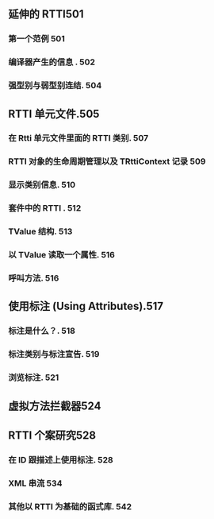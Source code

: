 ## 延伸的 RTTI501

### 第一个范例 501

### 编译器产生的信息 . 502

### 强型别与弱型别连结. 504

## RTTI 单元⽂件.505

### 在 Rtti 单元文件里面的 RTTI 类别. 507

### RTTI 对象的生命周期管理以及 TRttiContext 记录 509

### 显示类别信息. 510

### 套件中的 RTTI . 512

### TValue 结构. 513

### 以 TValue 读取一个属性. 516

### 呼叫方法. 516

## 使用标注 (Using	Attributes).517

### 标注是什么？. 518

### 标注类别与标注宣告. 519

### 浏览标注. 521

## 虚拟⽅法拦截器524

## RTTI	 个案研究528

### 在 ID 跟描述上使用标注. 528

### XML 串流 534

### 其他以 RTTI 为基础的函式库. 542